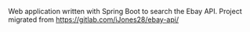 Web application written with Spring Boot to search the Ebay API. Project migrated from https://gitlab.com/iJones28/ebay-api/ 

